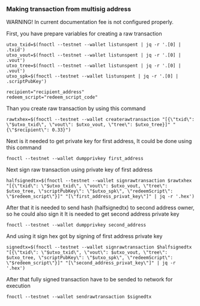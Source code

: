 ### Making transaction from multisig address

WARNING! In current documentation fee is not configured properly.

First, you have prepare variables for creating a raw transaction

```
utxo_txid=$(fnoctl --testnet --wallet listunspent | jq -r '.[0] | .txid')
utxo_vout=$(fnoctl --testnet --wallet listunspent | jq -r '.[0] | .vout')
utxo_tree=$(fnoctl --testnet --wallet listunspent | jq -r '.[0] | .vout')
utxo_spk=$(fnoctl --testnet --wallet listunspent | jq -r '.[0] | .scriptPubKey')

recipient="recipient_address"
redeem_script="redeem_script_code"
```

Than you create raw transaction by using this command
```
rawtxhex=$(fnoctl --testnet --wallet createrawtransaction "[{\"txid\": \"$utxo_txid\", \"vout\": $utxo_vout, \"tree\": $utxo_tree}]" "{\"$recipient\": 0.33}")
```

Next is it needed to get private key for first address, It could be done using this command
```
fnoctl --testnet --wallet dumpprivkey first_address
```

Next sign raw transaction using private key of first address
```
halfsignedtx=$(fnoctl --testnet --wallet signrawtransaction $rawtxhex "[{\"txid\": \"$utxo_txid\", \"vout\": $utxo_vout, \"tree\": $utxo_tree, \"scriptPubKey\": \"$utxo_spk\", \"redeemScript\": \"$redeem_script\"}]" "[\"first_address_privat_key\"]" | jq -r '.hex')
```

After that it is needed to send hash (halfsignedtx) to second address owner, so he could also sign it
It is needed to get second address private key
```
fnoctl --testnet --wallet dumpprivkey second_address
```

And using it sign hex got by signing of first address private key
```
signedtx=$(fnoctl --testnet --wallet signrawtransaction $halfsignedtx "[{\"txid\": \"$utxo_txid\", \"vout\": $utxo_vout, \"tree\": $utxo_tree, \"scriptPubKey\": \"$utxo_spk\", \"redeemScript\": \"$redeem_script\"}]" "[\"second_address_privat_key\"]" | jq -r '.hex')
```

After that fully signed transaction have to be sended to network for execution
```
fnoctl --testnet --wallet sendrawtransaction $signedtx
```
